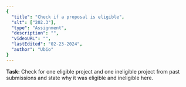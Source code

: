 ```yaml
---
{
  "title": "Check if a proposal is eligible",
  "slt": ["202.3"],
  "type": "Assignment",
  "description": "",
  "videoURL": "",
  "lastEdited": "02-23-2024",
  "author": "Ubio"
}
---
```


**Task:** Check for one eligible project and one ineligible project from past submissions and state why it was eligible and ineligible here.
